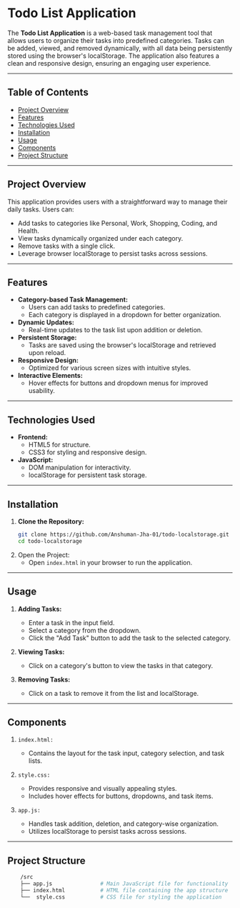 # Todo List Application

The **Todo List Application** is a web-based task management tool that allows users to organize their tasks into predefined categories. Tasks can be added, viewed, and removed dynamically, with all data being persistently stored using the browser's localStorage. The application also features a clean and responsive design, ensuring an engaging user experience.

---

## Table of Contents

- [Project Overview](#project-overview)
- [Features](#features)
- [Technologies Used](#technologies-used)
- [Installation](#installation)
- [Usage](#usage)
- [Components](#components)
- [Project Structure](#project-structure)

---

## Project Overview

This application provides users with a straightforward way to manage their daily tasks. Users can:
- Add tasks to categories like Personal, Work, Shopping, Coding, and Health.
- View tasks dynamically organized under each category.
- Remove tasks with a single click.
- Leverage browser localStorage to persist tasks across sessions.

---

## Features

- **Category-based Task Management:**
  - Users can add tasks to predefined categories.
  - Each category is displayed in a dropdown for better organization.
- **Dynamic Updates:**
  - Real-time updates to the task list upon addition or deletion.
- **Persistent Storage:**
  - Tasks are saved using the browser's localStorage and retrieved upon reload.
- **Responsive Design:**
  - Optimized for various screen sizes with intuitive styles.
- **Interactive Elements:**
  - Hover effects for buttons and dropdown menus for improved usability.

---

## Technologies Used

- **Frontend:**
  - HTML5 for structure.
  - CSS3 for styling and responsive design.
- **JavaScript:**
  - DOM manipulation for interactivity.
  - localStorage for persistent task storage.

---

## Installation

1. **Clone the Repository:**
   ```bash
   git clone https://github.com/Anshuman-Jha-01/todo-localstorage.git
   cd todo-localstorage

2. Open the Project:
    - Open ```index.html``` in your browser to run the application.

---

## Usage
1. **Adding Tasks:**
    - Enter a task in the input field.
    - Select a category from the dropdown.
    - Click the "Add Task" button to add the task to the selected category.

2. **Viewing Tasks:**
    - Click on a category's button to view the tasks in that category.

3. **Removing Tasks:**
    - Click on a task to remove it from the list and localStorage.

---

## Components
1. ```index.html:```
    - Contains the layout for the task input, category selection, and task lists.

2. ```style.css:```
    - Provides responsive and visually appealing styles.
    - Includes hover effects for buttons, dropdowns, and task items.

3. ```app.js:```
    - Handles task addition, deletion, and category-wise organization.
    - Utilizes localStorage to persist tasks across sessions.

---

## Project Structure

```bash
    /src
    ├── app.js               # Main JavaScript file for functionality
    ├── index.html           # HTML file containing the app structure
    └──  style.css           # CSS file for styling the application
  ```


